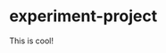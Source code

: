 # experiment-project
<!Doctype html>
<html>
<head></head>
<body>
<title>
experiment
</title>
This is cool!
</body>
</html>
